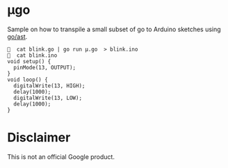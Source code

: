 # µgo

Sample on how to transpile a small subset of go to Arduino sketches using [go/ast](https://golang.org/pkg/go/ast/).

```
🍡  cat blink.go | go run µ.go  > blink.ino
🍊  cat blink.ino 
void setup() {
  pinMode(13, OUTPUT);
}
void loop() {
  digitalWrite(13, HIGH);
  delay(1000);
  digitalWrite(13, LOW);
  delay(1000);
}
```

# Disclaimer

This is not an official Google product.
